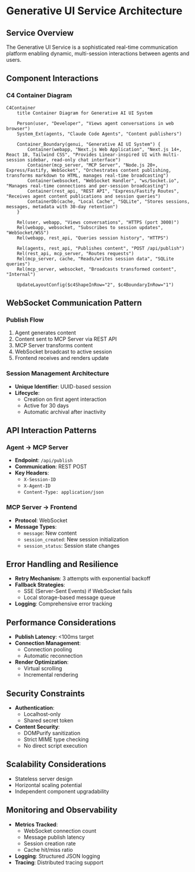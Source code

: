 # Generative UI Service Architecture

## Service Overview
The Generative UI Service is a sophisticated real-time communication platform enabling dynamic, multi-session interactions between agents and users.

## Component Interactions

### C4 Container Diagram
```mermaid
C4Container
    title Container Diagram for Generative AI UI System

    Person(user, "Developer", "Views agent conversations in web browser")
    System_Ext(agents, "Claude Code Agents", "Content publishers")

    Container_Boundary(genui, "Generative AI UI System") {
        Container(webapp, "Next.js Web Application", "Next.js 14+, React 18, Tailwind CSS", "Provides Linear-inspired UI with multi-session sidebar, read-only chat interface")
        Container(mcp_server, "MCP Server", "Node.js 20+, Express/Fastify, WebSocket", "Orchestrates content publishing, transforms markdown to HTML, manages real-time broadcasting")
        Container(websocket, "WebSocket Handler", "ws/Socket.io", "Manages real-time connections and per-session broadcasting")
        Container(rest_api, "REST API", "Express/Fastify Routes", "Receives agent content publications and session queries")
        ContainerDb(cache, "Local Cache", "SQLite", "Stores sessions, messages, metadata with 30-day retention")
    }

    Rel(user, webapp, "Views conversations", "HTTPS (port 3000)")
    Rel(webapp, websocket, "Subscribes to session updates", "WebSocket/WSS")
    Rel(webapp, rest_api, "Queries session history", "HTTPS")

    Rel(agents, rest_api, "Publishes content", "POST /api/publish")
    Rel(rest_api, mcp_server, "Routes requests")
    Rel(mcp_server, cache, "Reads/writes session data", "SQLite queries")
    Rel(mcp_server, websocket, "Broadcasts transformed content", "Internal")

    UpdateLayoutConfig($c4ShapeInRow="2", $c4BoundaryInRow="1")
```

## WebSocket Communication Pattern

### Publish Flow
1. Agent generates content
2. Content sent to MCP Server via REST API
3. MCP Server transforms content
4. WebSocket broadcast to active session
5. Frontend receives and renders update

### Session Management Architecture
- **Unique Identifier**: UUID-based session
- **Lifecycle**:
  - Creation on first agent interaction
  - Active for 30 days
  - Automatic archival after inactivity

## API Interaction Patterns

### Agent → MCP Server
- **Endpoint**: `/api/publish`
- **Communication**: REST POST
- **Key Headers**:
  - `X-Session-ID`
  - `X-Agent-ID`
  - `Content-Type: application/json`

### MCP Server → Frontend
- **Protocol**: WebSocket
- **Message Types**:
  - `message`: New content
  - `session_created`: New session initialization
  - `session_status`: Session state changes

## Error Handling and Resilience
- **Retry Mechanism**: 3 attempts with exponential backoff
- **Fallback Strategies**:
  - SSE (Server-Sent Events) if WebSocket fails
  - Local storage-based message queue
- **Logging**: Comprehensive error tracking

## Performance Considerations
- **Publish Latency**: <100ms target
- **Connection Management**:
  - Connection pooling
  - Automatic reconnection
- **Render Optimization**:
  - Virtual scrolling
  - Incremental rendering

## Security Constraints
- **Authentication**:
  - Localhost-only
  - Shared secret token
- **Content Security**:
  - DOMPurify sanitization
  - Strict MIME type checking
  - No direct script execution

## Scalability Considerations
- Stateless server design
- Horizontal scaling potential
- Independent component upgradability

## Monitoring and Observability
- **Metrics Tracked**:
  - WebSocket connection count
  - Message publish latency
  - Session creation rate
  - Cache hit/miss ratio
- **Logging**: Structured JSON logging
- **Tracing**: Distributed tracing support